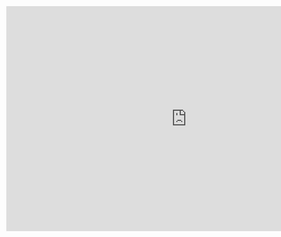 <iframe src="https://i.simmer.io/@Sarry/magical-world" style="width:960px;height:600px;border:0"></iframe>
